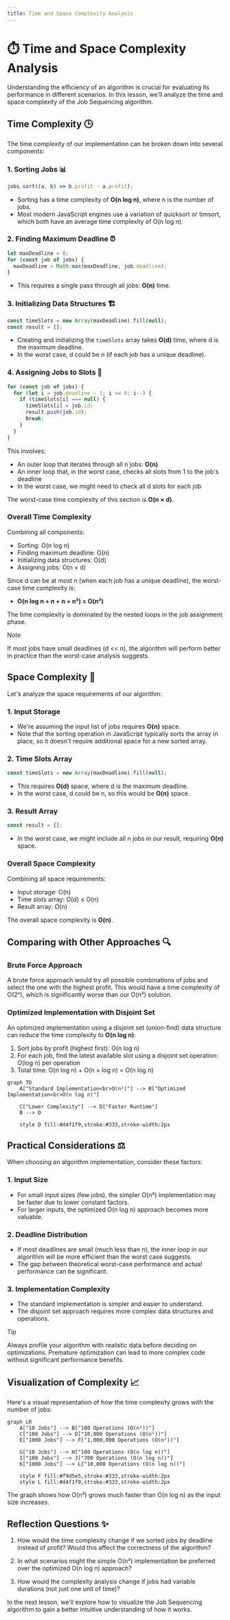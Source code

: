 ```yaml
---
title: Time and Space Complexity Analysis
---
```


# ⏱️ Time and Space Complexity Analysis

Understanding the efficiency of an algorithm is crucial for evaluating its performance in different scenarios. In this lesson, we'll analyze the time and space complexity of the Job Sequencing algorithm.

## Time Complexity 🕒

The time complexity of our implementation can be broken down into several components:

### 1. Sorting Jobs 📊

```javascript
jobs.sort((a, b) => b.profit - a.profit);
```

- Sorting has a time complexity of **O(n log n)**, where n is the number of jobs.
- Most modern JavaScript engines use a variation of quicksort or timsort, which both have an average time complexity of O(n log n).

### 2. Finding Maximum Deadline ⏰

```javascript
let maxDeadline = 0;
for (const job of jobs) {
  maxDeadline = Math.max(maxDeadline, job.deadline);
}
```

- This requires a single pass through all jobs: **O(n)** time.

### 3. Initializing Data Structures 🏗️

```javascript
const timeSlots = new Array(maxDeadline).fill(null);
const result = [];
```

- Creating and initializing the `timeSlots` array takes **O(d)** time, where d is the maximum deadline.
- In the worst case, d could be n (if each job has a unique deadline).

### 4. Assigning Jobs to Slots 🔄

```javascript
for (const job of jobs) {
  for (let i = job.deadline - 1; i >= 0; i--) {
    if (timeSlots[i] === null) {
      timeSlots[i] = job.id;
      result.push(job.id);
      break;
    }
  }
}
```

This involves:
- An outer loop that iterates through all n jobs: **O(n)**
- An inner loop that, in the worst case, checks all slots from 1 to the job's deadline
- In the worst case, we might need to check all d slots for each job

The worst-case time complexity of this section is **O(n × d)**.

### Overall Time Complexity

Combining all components:
- Sorting: O(n log n)
- Finding maximum deadline: O(n)
- Initializing data structures: O(d)
- Assigning jobs: O(n × d)

Since d can be at most n (when each job has a unique deadline), the worst-case time complexity is:
- **O(n log n + n + n + n²) = O(n²)**

The time complexity is dominated by the nested loops in the job assignment phase.

> [!NOTE]
> If most jobs have small deadlines (d << n), the algorithm will perform better in practice than the worst-case analysis suggests.

## Space Complexity 🧮

Let's analyze the space requirements of our algorithm:

### 1. Input Storage

- We're assuming the input list of jobs requires **O(n)** space.
- Note that the sorting operation in JavaScript typically sorts the array in place, so it doesn't require additional space for a new sorted array.

### 2. Time Slots Array

```javascript
const timeSlots = new Array(maxDeadline).fill(null);
```

- This requires **O(d)** space, where d is the maximum deadline.
- In the worst case, d could be n, so this would be **O(n)** space.

### 3. Result Array

```javascript
const result = [];
```

- In the worst case, we might include all n jobs in our result, requiring **O(n)** space.

### Overall Space Complexity

Combining all space requirements:
- Input storage: O(n)
- Time slots array: O(d) ≤ O(n)
- Result array: O(n)

The overall space complexity is **O(n)**.

## Comparing with Other Approaches 🔍

### Brute Force Approach

A brute force approach would try all possible combinations of jobs and select the one with the highest profit. This would have a time complexity of O(2ⁿ), which is significantly worse than our O(n²) solution.

### Optimized Implementation with Disjoint Set

An optimized implementation using a disjoint set (union-find) data structure can reduce the time complexity to **O(n log n)**:

1. Sort jobs by profit (highest first): O(n log n)
2. For each job, find the latest available slot using a disjoint set operation: O(log n) per operation
3. Total time: O(n log n) + O(n × log n) = O(n log n)

```mermaid
graph TD
    A["Standard Implementation<br>O(n²)"] --> B["Optimized Implementation<br>O(n log n)"]
    
    C["Lower Complexity"] --> D["Faster Runtime"]
    B --> D
    
    style D fill:#d4f1f9,stroke:#333,stroke-width:2px
```

## Practical Considerations ⚖️

When choosing an algorithm implementation, consider these factors:

### 1. Input Size

- For small input sizes (few jobs), the simpler O(n²) implementation may be faster due to lower constant factors.
- For larger inputs, the optimized O(n log n) approach becomes more valuable.

### 2. Deadline Distribution

- If most deadlines are small (much less than n), the inner loop in our algorithm will be more efficient than the worst case suggests.
- The gap between theoretical worst-case performance and actual performance can be significant.

### 3. Implementation Complexity

- The standard implementation is simpler and easier to understand.
- The disjoint set approach requires more complex data structures and operations.

> [!TIP]
> Always profile your algorithm with realistic data before deciding on optimizations. Premature optimization can lead to more complex code without significant performance benefits.

## Visualization of Complexity 📈

Here's a visual representation of how the time complexity grows with the number of jobs:

```mermaid
graph LR
    A["10 Jobs"] --> B["100 Operations (O(n²))"]
    C["100 Jobs"] --> D["10,000 Operations (O(n²))"]
    E["1000 Jobs"] --> F["1,000,000 Operations (O(n²))"]
    
    G["10 Jobs"] --> H["100 Operations (O(n log n))"]
    I["100 Jobs"] --> J["700 Operations (O(n log n))"]
    K["1000 Jobs"] --> L["10,000 Operations (O(n log n))"]
    
    style F fill:#f9d5e5,stroke:#333,stroke-width:2px
    style L fill:#d4f1f9,stroke:#333,stroke-width:2px
```

The graph shows how O(n²) grows much faster than O(n log n) as the input size increases.

## Reflection Questions ✨

1. How would the time complexity change if we sorted jobs by deadline instead of profit? Would this affect the correctness of the algorithm?

2. In what scenarios might the simple O(n²) implementation be preferred over the optimized O(n log n) approach?

3. How would the complexity analysis change if jobs had variable durations (not just one unit of time)?

In the next lesson, we'll explore how to visualize the Job Sequencing algorithm to gain a better intuitive understanding of how it works. 